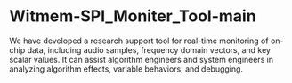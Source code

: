 # Witmem-SPI_Moniter_Tool-main
We have developed a research support tool for real-time monitoring of on-chip data, including audio samples, frequency domain vectors, and key scalar values. It can assist algorithm engineers and system engineers in analyzing algorithm effects, variable behaviors, and debugging.
